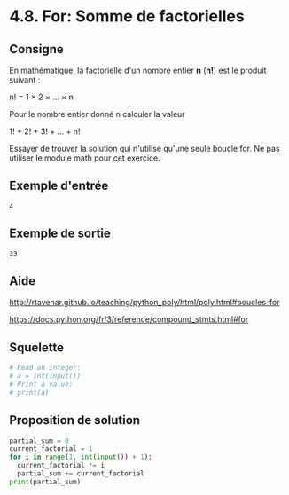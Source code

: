 # 4.8. For: Somme de factorielles

## Consigne

En mathématique, la factorielle d'un nombre entier **n** (**n!**) est le produit suivant :

n! = 1 × 2 × … × n


Pour le nombre entier donné n calculer la valeur

1! + 2! + 3! + ... + n!

Essayer de trouver la solution qui n'utilise qu'une seule boucle for. Ne pas utiliser le module math pour cet exercice.

## Exemple d'entrée

```
4
```

## Exemple de sortie

```
33
```

## Aide

http://rtavenar.github.io/teaching/python_poly/html/poly.html#boucles-for

https://docs.python.org/fr/3/reference/compound_stmts.html#for

## Squelette

```python
# Read an integer:
# a = int(input())
# Print a value:
# print(a)
```

## Proposition de solution

```python
partial_sum = 0
current_factorial = 1
for i in range(1, int(input()) + 1):
  current_factorial *= i
  partial_sum += current_factorial
print(partial_sum)
```

